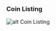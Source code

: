 
### Coin Listing
![alt Coin Listing](https://lh3.googleusercontent.com/NkUeLY1D4kyLlpbrJoO8mEhI8yrenqLmk0MGqsd8eBtMF_NKXQ3Er6_ayIgo8jboyxA=w720-h310-rw)
